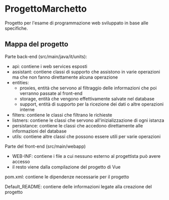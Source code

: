 ProgettoMarchetto
============================
Progetto per l'esame di programmazione web sviluppato in base alle specifiche.

## Mappa del progetto
Parte back-end (src/main/java/it/units):
- api: contiene i web services esposti
- assistant: contiene classi di supporto che assistono in varie operazioni ma che non fanno direttamente alcuna operazione
- entities:
    - proxies, entità che servono al filtraggio delle informazioni che poi verranno passate al front-end
    - storage, entità che vengono effettivamente salvate nel database
    - support, entità di supporto per la ricezione dei dati o altre operazioni interne
- filters: contiene le classi che filtrano le richieste
- listners: contiene le classi che servono all'inizializzazione di ogni istanza
- persistance: contiene le classi che accedono direttamente alle informazioni del database
- utils: contiene altre classi che possono essere utili per varie operazioni

Parte del front-end (src/main/webapp)
- WEB-INF: contiene i file a cui nessuno esterno al progettista può avere accesso
- il resto viene dalla compilazione del progetto di Vue

pom.xml: contiene le dipendenze necessarie per il progetto

Default_README: contiene delle informazioni legate alla creazione del progetto